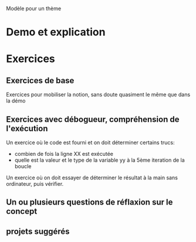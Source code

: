Modèle pour un thème


# Demo et explication


# Exercices

## Exercices de base

Exercices pour mobiliser la notion, sans doute quasiment le même que dans la démo

## Exercices avec débogueur, compréhension de l'exécution

Un exercice où le code est fourni et on doit déterminer certains trucs:
- combien de fois la ligne XX est exécutée
- quelle est la valeur et le type de la variable yy à la 5ème iteration de la boucle

Un exercice où on doit essayer de déterminer le résultat à la main sans ordinateur, puis vérifier.

## Un ou plusieurs questions de réflaxion sur le concept

## projets suggérés